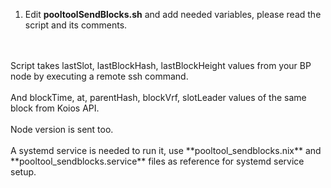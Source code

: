 1. Edit **pooltoolSendBlocks.sh** and add needed variables, please read the script and its comments.
<br/>
<br/>
Script takes lastSlot, lastBlockHash, lastBlockHeight values from your BP node by executing a remote ssh command.
<br/>
<br/>
And blockTime, at, parentHash, blockVrf, slotLeader values of the same block from Koios API.
<br/>
<br/>
Node version is sent too.
<br/>
<br/>
A systemd service is needed to run it, use **pooltool_sendblocks.nix** and **pooltool_sendblocks.service** files as reference
for systemd service setup.
